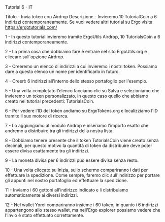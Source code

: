 Tutorial 6 - IT

Titolo - Invia token con Airdrop
Descrizione - Invieremo 10 TutorialCoin a 6 indirizzi contemporaneamente. Se vuoi vedere altri tutorial su Ergo visita: https://ergotutorials.com/

1 - In questo tutorial invieremo tramite ErgoUtils Airdrop, 10 TutorialsCoin a 6 indirizzi contemporaneamente.

2 - La prima cosa che dobbiamo fare è entrare nel sito ErgoUtils.org e cliccare sull'opzione Airdrop.

3 - Creeremo un elenco di indirizzi a cui invieremo i nostri token. Possiamo dare a questo elenco un nome per identificarlo in futuro.

4 - Creerò 6 indirizzi all'interno dello stesso portafoglio per l'esempio.

5 - Una volta completato l'elenco facciamo clic su Salva e selezioniamo che invieremo un token personalizzato, in questo caso quello che abbiamo creato nei tutorial precedenti: TutorialsCoin.

6 - Per vedere l'ID del token andiamo su ErgoTokens.org e localizziamo l'ID tramite il suo motore di ricerca.

7 - Lo aggiungiamo al modulo Airdrop e inseriamo l'importo esatto che andremo a distribuire tra gli indirizzi della nostra lista.

8 - Dobbiamo tenere presente che il token TutorialsCoin viene creato senza decimali, per questo motivo la quantità di token da distribuire deve poter essere divisa esattamente tra gli indirizzi.

9 - La moneta divisa per 6 indirizzi può essere divisa senza resto.

10 - Una volta cliccato su Inizia, sullo schermo compariranno i dati per effettuare la spedizione. Come sempre, faremo clic sull'indirizzo per portare gli appunti nel nostro portafoglio ed effettuare la spedizione.

11 - Inviamo i 60 gettoni all'indirizzo indicato e li distribuiamo automaticamente ai diversi indirizzi.

12 - Nel wallet Yoroi compariranno insieme i 60 token, in quanto i 6 indirizzi appartengono allo stesso wallet, ma nell'Ergo explorer possiamo vedere che l'invio è stato effettuato correttamente.